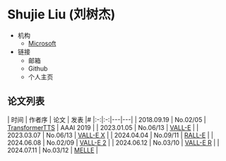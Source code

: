 # Shujie Liu (刘树杰)

- 机构
  - [Microsoft](../Institutions/Microsoft.md)
- 链接
  - 邮箱
  - Github
  - 个人主页

## 论文列表

| 时间 | 作者序 | 论文 | 发表 |#
|:-:|:-:|---|---|
| 2018.09.19 | No.02/05 | [TransformerTTS](../Models/TTS2_Acoustic/2018.09.19_TransformerTTS.md) | AAAI 2019 |
| 2023.01.05 | No.06/13 | [VALL-E](../Models/Speech_LLM/2023.01.05_VALL-E.md) | 
| 2023.03.07 | No.06/13 | [VALL-E X](../Models/Speech_LLM/2023.03.07_VALL-E_X.md) |
| 2024.04.04 | No.09/11 | [RALL-E](../Models/Speech_LLM/2024.04.04_RALL-E.md) |
| 2024.06.08 | No.02/09 | [VALL-E 2](../Models/Speech_LLM/2024.06.08_VALL-E2.md) |
| 2024.06.12 | No.03/10 | [VALL-E R](../Models/Speech_LLM/2024.06.12_VALL-E_R.md) |
| 2024.07.11 | No.03/12 | [MELLE](../Models/Speech_LLM/2024.07.11_MELLE.md) |